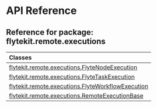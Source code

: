 # API Reference

## Reference for package: flytekit.remote.executions

| Classes  |
| :------------- |
| [flytekit.remote.executions.FlyteNodeExecution](flytekit_remote_executions_flytenodeexecution) |
| [flytekit.remote.executions.FlyteTaskExecution](flytekit_remote_executions_flytetaskexecution) |
| [flytekit.remote.executions.FlyteWorkflowExecution](flytekit_remote_executions_flyteworkflowexecution) |
| [flytekit.remote.executions.RemoteExecutionBase](flytekit_remote_executions_remoteexecutionbase) |
